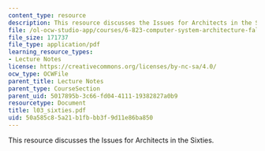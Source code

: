 ```yaml
---
content_type: resource
description: This resource discusses the Issues for Architects in the Sixties.
file: /ol-ocw-studio-app/courses/6-823-computer-system-architecture-fall-2005/50a585c85a21b1fbbb3f9d11e86ba850_l03_sixties.pdf
file_size: 171737
file_type: application/pdf
learning_resource_types:
- Lecture Notes
license: https://creativecommons.org/licenses/by-nc-sa/4.0/
ocw_type: OCWFile
parent_title: Lecture Notes
parent_type: CourseSection
parent_uid: 5017895b-3c66-fd04-4111-19382827a0b9
resourcetype: Document
title: l03_sixties.pdf
uid: 50a585c8-5a21-b1fb-bb3f-9d11e86ba850
---
```

This resource discusses the Issues for Architects in the Sixties.